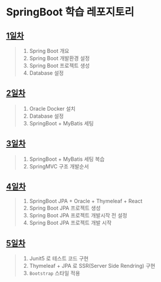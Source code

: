 # SpringBoot 학습 레포지토리

## [1일차](https://github.com/LegdayDev/Springboot_basic/blob/master/spring01/src/main/resources/md/day01.md)
> 1. Spring Boot 개요
> 2. Spring Boot 개발환경 설정
> 3. Spring Boot 프로젝트 생성
> 4. Database 설정

## [2일차](https://github.com/LegdayDev/Springboot_basic/blob/master/spring02/src/main/resources/md/day02.md)
> 1. Oracle Docker 설치
> 2. Database 설정
> 3. SpringBoot + MyBatis 세팅

## [3일차](https://github.com/LegdayDev/Springboot_basic/blob/master/spring02/src/main/resources/md/day03.md)
> 1. SpringBoot + MyBatis 세팅 복습
> 2. SpringMVC 구조 개발순서

## [4일차](https://github.com/LegdayDev/Springboot_basic/blob/master/spring03/backboard/src/main/resources/md/day04.md)
> 1. SpringBoot JPA + Oracle + Thymeleaf + React
> 2. Spring Boot JPA 프로젝트 생성
> 3. Spring Boot JPA 프로젝트 개발시작 전 설정
> 4. Spring Boot JPA 프로젝트 개발 시작

## [5일차](https://github.com/LegdayDev/Springboot_basic/blob/master/spring03/backboard/src/main/resources/md/day05.md)
> 1. Junit5 로 테스트 코드 구현
> 2. Thymeleaf + JPA 로 SSR(Server Side Rendring) 구현
> 3. `Bootstrap` 스타일 적용